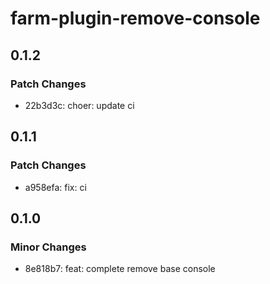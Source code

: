 # farm-plugin-remove-console

## 0.1.2

### Patch Changes

- 22b3d3c: choer: update ci

## 0.1.1

### Patch Changes

- a958efa: fix: ci

## 0.1.0

### Minor Changes

- 8e818b7: feat: complete remove base console
